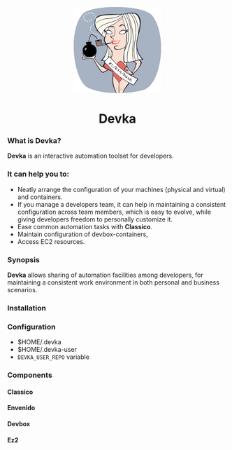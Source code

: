 <p align="center">
  <img src="docs/devka.png" alt="Logo" />
</p>

<h1 align="center">Devka</h1>

### What is Devka?
**Devka** is an interactive automation toolset for developers.

### It can help you to:
* Neatly arrange the configuration of your machines (physical and virtual) and containers.
* If you manage a developers team, it can help in maintaining a consistent configuration across team members, which is easy to evolve, while giving developers freedom to personally customize it.
* Ease common automation tasks with **Classico**.
* Maintain configuration of devbox-containers,
* Access EC2 resources.

### Synopsis
**Devka** allows sharing of automation facilities among developers, for maintaining a consistent work environment in both personal and business scenarios.

### Installation

### Configuration
* $HOME/.devka
* $HOME/.devka-user
* `DEVKA_USER_REPO` variable

### Components

#### Classico
#### Envenido
#### Devbox
#### Ez2
